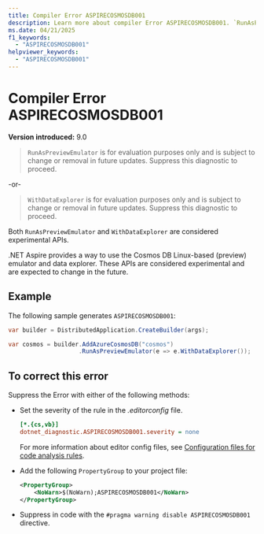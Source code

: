 ```yaml
---
title: Compiler Error ASPIRECOSMOSDB001
description: Learn more about compiler Error ASPIRECOSMOSDB001. `RunAsPreviewEmulator` is for evaluation purposes only and is subject to change or removal in future updates.
ms.date: 04/21/2025
f1_keywords:
  - "ASPIRECOSMOSDB001"
helpviewer_keywords:
  - "ASPIRECOSMOSDB001"
---
```


# Compiler Error ASPIRECOSMOSDB001

**Version introduced:** 9.0

> `RunAsPreviewEmulator` is for evaluation purposes only and is subject to change or removal in future updates. Suppress this diagnostic to proceed.

-or-

> `WithDataExplorer` is for evaluation purposes only and is subject to change or removal in future updates. Suppress this diagnostic to proceed.

Both `RunAsPreviewEmulator` and `WithDataExplorer` are considered experimental APIs.

.NET Aspire provides a way to use the Cosmos DB Linux-based (preview) emulator and data explorer. These APIs are considered experimental and are expected to change in the future.

## Example

The following sample generates `ASPIRECOSMOSDB001`:

```csharp
var builder = DistributedApplication.CreateBuilder(args);

var cosmos = builder.AddAzureCosmosDB("cosmos")
                    .RunAsPreviewEmulator(e => e.WithDataExplorer());
```

## To correct this error

Suppress the Error with either of the following methods:

- Set the severity of the rule in the _.editorconfig_ file.

  ```ini
  [*.{cs,vb}]
  dotnet_diagnostic.ASPIRECOSMOSDB001.severity = none
  ```

  For more information about editor config files, see [Configuration files for code analysis rules](/dotnet/fundamentals/code-analysis/configuration-files).

- Add the following `PropertyGroup` to your project file:

  ```xml
  <PropertyGroup>
      <NoWarn>$(NoWarn);ASPIRECOSMOSDB001</NoWarn>
  </PropertyGroup>
  ```

- Suppress in code with the `#pragma warning disable ASPIRECOSMOSDB001` directive.
